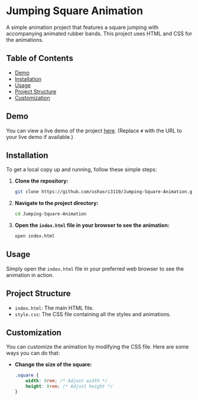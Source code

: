# Jumping Square Animation

A simple animation project that features a square jumping with accompanying animated rubber bands. This project uses HTML and CSS for the animations.

## Table of Contents

- [Demo](#demo)
- [Installation](#installation)
- [Usage](#usage)
- [Project Structure](#project-structure)
- [Customization](#customization)

## Demo

You can view a live demo of the project [here](#). (Replace `#` with the URL to your live demo if available.)

## Installation

To get a local copy up and running, follow these simple steps:

1. **Clone the repository:**

    ```sh
    git clone https://github.com/ushasri3110/Jumping-Square-Animation.git
    ```

2. **Navigate to the project directory:**

    ```sh
    cd Jumping-Square-Animation
    ```

3. **Open the `index.html` file in your browser to see the animation:**

    ```sh
    open index.html
    ```

## Usage

Simply open the `index.html` file in your preferred web browser to see the animation in action.

## Project Structure

- `index.html`: The main HTML file.
- `style.css`: The CSS file containing all the styles and animations.

## Customization

You can customize the animation by modifying the CSS file. Here are some ways you can do that:

- **Change the size of the square:**
  ```css
  .square {
      width: 8rem; /* Adjust width */
      height: 8rem; /* Adjust height */
  }
